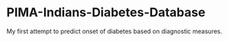 # PIMA-Indians-Diabetes-Database
My first attempt to predict onset of diabetes based on diagnostic measures.
